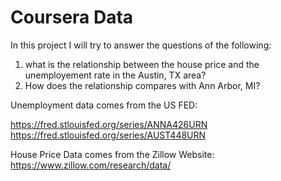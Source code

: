# Coursera Data
In this project I will try to answer the questions of the following:
   1. what is the relationship between the house price and the unemployement rate in the Austin, TX area?
   2. How does the relationship compares with Ann Arbor, MI?

 Unemployment data comes from the US FED:
 
   https://fred.stlouisfed.org/series/ANNA426URN
   https://fred.stlouisfed.org/series/AUST448URN

 House Price Data comes from the Zillow Website:
 https://www.zillow.com/research/data/
